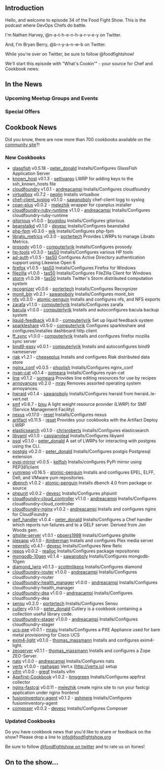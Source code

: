 Introduction
------------

Hello, and welcome to episode 34 of the Food Fight Show.  This is the podcast where DevOps Chefs do battle.

I'm Nathen Harvey, @n-a-t-h-e-n-h-a-r-v-e-y on Twitter.

And, I'm Bryan Berry, @b-r-y-a-n-w-b on Twitter.

While you're over on Twitter, be sure to follow @foodfightshow!

We'll start this episode with "What's Cookin'" - your source for Chef and Cookbook news.

In the News<a name="news"></a>
-----------

### Upcoming Meetup Groups and Events

###  Special Offers


Cookbook News<a name="cookbooks"></a>
-------------
Did you know, there are now more than 700 cookbooks available on the [community site](http://community.opscode.com)?!

### New Cookbooks
* [glassfish](http://community.opscode.com/cookbooks/glassfish) v0.5.18 - [peter_donald](http://community.opscode.com/users/peter_donald)
Installs/Configures GlassFish Application Server
* [known_host](http://community.opscode.com/cookbooks/known_host) v0.1.3 - [sethvargo](http://community.opscode.com/users/sethvargo)
LWRP for adding keys to the ssh_known_hosts file
* [cloudfoundry](http://community.opscode.com/cookbooks/cloudfoundry) v1.0.1 - [andreacampi](http://community.opscode.com/users/andreacampi)
Installs/Configures cloudfoundry
* [virtualbox](http://community.opscode.com/cookbooks/virtualbox) v0.7.2 - [peplin](http://community.opscode.com/users/peplin)
Installs virtualbox
* [chef-client_syslog](http://community.opscode.com/cookbooks/chef-client_syslog) v0.1.0 - [sawanoboly](http://community.opscode.com/users/sawanoboly)
chef-client logg to syslog
* [cpan-plus](http://community.opscode.com/cookbooks/cpan-plus) v0.0.2 - [melezhik](http://community.opscode.com/users/melezhik)
wrapper for cpanplus installer
* [cloudfoundry-ruby-runtime](http://community.opscode.com/cookbooks/cloudfoundry-ruby-runtime) v1.1.0 - [andreacampi](http://community.opscode.com/users/andreacampi)
Installs/Configures cloudfoundry-ruby-runtime
* [gitorious](http://community.opscode.com/cookbooks/gitorious) v1.0.0 - [brugidou](http://community.opscode.com/users/brugidou)
Installs/Configures gitorious
* [beanstalkd](http://community.opscode.com/cookbooks/beanstalkd) v0.1.0 - [devesc](http://community.opscode.com/users/devesc)
Installs/Configures beanstalkd
* [php-fpm](http://community.opscode.com/cookbooks/php-fpm) v0.3.0 - [wik](http://community.opscode.com/users/wik)
Installs/Configures php-fpm
* [librato_metrics](http://community.opscode.com/cookbooks/librato_metrics) v0.3.0 - [portertech](http://community.opscode.com/users/portertech)
Provides LWRPs to manage Librato Metrics.
* [prosody](http://community.opscode.com/cookbooks/prosody) v0.1.0 - [computerlyrik](http://community.opscode.com/users/computerlyrik)
Installs/Configures prosody
* [hp-tools](http://community.opscode.com/cookbooks/hp-tools) v0.3.0 - [tas50](http://community.opscode.com/users/tas50)
Installs/Configures various HP tools
* [ad-auth](http://community.opscode.com/cookbooks/ad-auth) v1.0.5 - [tas50](http://community.opscode.com/users/tas50)
Configures Active Directory authentication support using Likewise Open 6
* [firefox](http://community.opscode.com/cookbooks/firefox) v1.0.5 - [tas50](http://community.opscode.com/users/tas50)
Installs/Configures Firefox for Windows
* [filezilla](http://community.opscode.com/cookbooks/filezilla) v1.0.0 - [tas50](http://community.opscode.com/users/tas50)
Installs/Configures FileZilla Client for Windows
* [storm](http://community.opscode.com/cookbooks/storm) v1.0.28 - [tas50](http://community.opscode.com/users/tas50)
Installs Twitter's Storm distributed computation system
* [recognizer](http://community.opscode.com/cookbooks/recognizer) v0.0.6 - [portertech](http://community.opscode.com/users/portertech)
Installs/Configures Recognizer
* [monit_bin](http://community.opscode.com/cookbooks/monit_bin) v0.2.1 - [sawanoboly](http://community.opscode.com/users/sawanoboly)
Installs/Configures monit_bin
* [nfs](http://community.opscode.com/cookbooks/nfs) v0.3.0 - [atomic-penguin](http://community.opscode.com/users/atomic-penguin)
Installs and configures nfs, and NFS exports
* [zarafa](http://community.opscode.com/cookbooks/zarafa) v1.1.0 - [computerlyrik](http://community.opscode.com/users/computerlyrik)
Installs/Configures zarafa
* [bacula](http://community.opscode.com/cookbooks/bacula) v1.0.0 - [computerlyrik](http://community.opscode.com/users/computerlyrik)
Installs and autoconfigures bacula backup system
* [liquid-feedback](http://community.opscode.com/cookbooks/liquid-feedback) v0.8.0 - [computerlyrik](http://community.opscode.com/users/computerlyrik)
Set up liquid feedback system
* [sparkleshare](http://community.opscode.com/cookbooks/sparkleshare) v0.5.0 - [computerlyrik](http://community.opscode.com/users/computerlyrik)
Configures sparkleshare and configures/installes dashboard http client
* [ff_sync](http://community.opscode.com/cookbooks/ff_sync) v1.0.0 - [computerlyrik](http://community.opscode.com/users/computerlyrik)
Installs and configures firefox mozilla sync server
* [bind9-easy](http://community.opscode.com/cookbooks/bind9-easy) v0.0.1 - [computerlyrik](http://community.opscode.com/users/computerlyrik)
Installs and autoconfigures bind9 nameserver
* [riak](http://community.opscode.com/cookbooks/riak) v1.2.1 - [cheeseplus](http://community.opscode.com/users/cheeseplus)
Installs and configures Riak distributed data store
* [nginx_conf](http://community.opscode.com/cookbooks/nginx_conf) v0.0.5 - [phoolish](http://community.opscode.com/users/phoolish)
Installs/Configures nginx_conf
* [nyan-cat](http://community.opscode.com/cookbooks/nyan-cat) v0.1.4 - [someara](http://community.opscode.com/users/someara)
Installs/Configures nyan-cat
* [line](http://community.opscode.com/cookbooks/line) v0.1.2 - [someara](http://community.opscode.com/users/someara)
Provides line editing resources for use by recipes
* [annoyances](http://community.opscode.com/cookbooks/annoyances) v0.2.0 - [mray](http://community.opscode.com/users/mray)
Removes assorted operating system annoyances.
* [hwraid](http://community.opscode.com/cookbooks/hwraid) v0.1.4 - [sawanoboly](http://community.opscode.com/users/sawanoboly)
Installs/Configures hwraid from hwraid..le-vert.net
* [smf](http://community.opscode.com/cookbooks/smf) v0.6.7 - [bixu](http://community.opscode.com/users/bixu)
A light weight resource provider (LWRP) for SMF (Service Management Facility)
* [nexus](http://community.opscode.com/cookbooks/nexus) v0.17.0 - [reset](http://community.opscode.com/users/reset)
Installs/Configures nexus
* [artifact](http://community.opscode.com/cookbooks/artifact) v0.11.5 - [reset](http://community.opscode.com/users/reset)
Provides your cookbooks with the Artifact Deploy LWRP
* [elasticsearch](http://community.opscode.com/cookbooks/elasticsearch) v0.1.0 - [chrisroberts](http://community.opscode.com/users/chrisroberts)
Installs/Configures elasticsearch
* [libyaml](http://community.opscode.com/cookbooks/libyaml) v0.1.0 - [cassianoleal](http://community.opscode.com/users/cassianoleal)
Installs/Configures libyaml
* [psql](http://community.opscode.com/cookbooks/psql) v0.1.0 - [peter_donald](http://community.opscode.com/users/peter_donald)
A set of LWRPs for interacting with postgres using the CLI.
* [postgis](http://community.opscode.com/cookbooks/postgis) v0.2.0 - [peter_donald](http://community.opscode.com/users/peter_donald)
Installs/Configures postgis Postgresql extension
* [pypi-mirror](http://community.opscode.com/cookbooks/pypi-mirror) v0.0.5 - [kelfish](http://community.opscode.com/users/kelfish)
Installs/configures PyPi mirror using PEP381client
* [yumrepo](http://community.opscode.com/cookbooks/yumrepo) v0.16.5 - [atomic-penguin](http://community.opscode.com/users/atomic-penguin)
Installs and configures EPEL, ELFF, Dell, and VMware yum repositories.
* [dbench](http://community.opscode.com/cookbooks/dbench) v1.0.2 - [atomic-penguin](http://community.opscode.com/users/atomic-penguin)
Installs dbench 4.0 from package or source
* [phpunit](http://community.opscode.com/cookbooks/phpunit) v0.0.2 - [devesc](http://community.opscode.com/users/devesc)
Installs/Configures phpunit
* [cloudfoundry-cloud_controller](http://community.opscode.com/cookbooks/cloudfoundry-cloud_controller) v1.1.0 - [andreacampi](http://community.opscode.com/users/andreacampi)
Installs/Configures cloudfoundry-cloud_controller
* [cloudfoundry-nginx](http://community.opscode.com/cookbooks/cloudfoundry-nginx) v1.0.2 - [andreacampi](http://community.opscode.com/users/andreacampi)
Installs and configures nginx for CloudFoundry
* [gelf_handler](http://community.opscode.com/cookbooks/gelf_handler) v1.0.4 - [peter_donald](http://community.opscode.com/users/peter_donald)
Installs/Configures a Chef handler which reports run failures and to a GELF server. Derived from Jon Woods gem.
* [gitolite-server](http://community.opscode.com/cookbooks/gitolite-server) v1.0.1 - [pboers1988](http://community.opscode.com/users/pboers1988)
Installs/Configures gitolite
* [plexapp](http://community.opscode.com/cookbooks/plexapp) v0.1.0 - [jtimberman](http://community.opscode.com/users/jtimberman)
Installs and configures Plex media server
* [newrelic](http://community.opscode.com/cookbooks/newrelic) v0.4.1 - [devesc](http://community.opscode.com/users/devesc)
Installs/Configures New Relic
* [repos](http://community.opscode.com/cookbooks/repos) v0.0.2 - [realloc](http://community.opscode.com/users/realloc)
Installs/Configures package repositories
* [mongodb-10gen](http://community.opscode.com/cookbooks/mongodb-10gen) v0.1.4 - [sawanoboly](http://community.opscode.com/users/sawanoboly)
Installs/Configures mongodb-10gen
* [diamond_lwrp](http://community.opscode.com/cookbooks/diamond_lwrp) v0.1.3 - [scottmlikens](http://community.opscode.com/users/scottmlikens)
Installs/Configures diamond
* [cloudfoundry-router](http://community.opscode.com/cookbooks/cloudfoundry-router) v1.0.0 - [andreacampi](http://community.opscode.com/users/andreacampi)
Installs/Configures cloudfoundry-router
* [cloudfoundry-health_manager](http://community.opscode.com/cookbooks/cloudfoundry-health_manager) v1.0.0 - [andreacampi](http://community.opscode.com/users/andreacampi)
Installs/Configures cloudfoundry-health_manager
* [cloudfoundry-dea](http://community.opscode.com/cookbooks/cloudfoundry-dea) v1.0.0 - [andreacampi](http://community.opscode.com/users/andreacampi)
Installs/Configures cloudfoundry-dea
* [sensu](http://community.opscode.com/cookbooks/sensu) v0.2.0 - [portertech](http://community.opscode.com/users/portertech)
Installs/Configures Sensu
* [cutlery](http://community.opscode.com/cookbooks/cutlery) v0.1.0 - [peter_donald](http://community.opscode.com/users/peter_donald)
Cutlery is a cookbook containing a collection useful library code.
* [cloudfoundry-stager](http://community.opscode.com/cookbooks/cloudfoundry-stager) v1.0.0 - [andreacampi](http://community.opscode.com/users/andreacampi)
Installs/Configures cloudfoundry-stager
* [ucs-pxe](http://community.opscode.com/cookbooks/ucs-pxe) v0.0.1 - [mraju](http://community.opscode.com/users/mraju)
Installs/Configures a PXE Appliance used for bare metal provisioning for Cisco UCS
* [exim4-light](http://community.opscode.com/cookbooks/exim4-light) v0.1.0 - [thomas_massmann](http://community.opscode.com/users/thomas_massmann)
Installs and configures exim4-light.
* [zeoserver](http://community.opscode.com/cookbooks/zeoserver) v0.1.1 - [thomas_massmann](http://community.opscode.com/users/thomas_massmann)
Installs and configures a Zope ZEO-Server.
* [nats](http://community.opscode.com/cookbooks/nats) v1.0.0 - [andreacampi](http://community.opscode.com/users/andreacampi)
Installs/Configures nats
* [vertx](http://community.opscode.com/cookbooks/vertx) v1.0.0 - [rgahagan](http://community.opscode.com/users/rgahagan)
Vert.x (http://vertx.io) setup
* [vifm](http://community.opscode.com/cookbooks/vifm) v1.0.0 - [gregf](http://community.opscode.com/users/gregf)
Installs vifm
* [Appfirst-Cookbook](http://community.opscode.com/cookbooks/Appfirst-Cookbook) v1.0.2 - [timsgreen](http://community.opscode.com/users/timsgreen)
Installs/Configures appfirst collector
* [nginx-fastcgi](http://community.opscode.com/cookbooks/nginx-fastcgi) v0.0.11 - [melezhik](http://community.opscode.com/users/melezhik)
create nginx site to run your fastcgi application under nginx frontend
* [fusioninventory-agent](http://community.opscode.com/cookbooks/fusioninventory-agent) v0.1.2 - [ashmere](http://community.opscode.com/users/ashmere)
Installs/Configures fusioninventory-agent
* [composer](http://community.opscode.com/cookbooks/composer) v0.0.2 - [devesc](http://community.opscode.com/users/devesc)
Installs/Configures Composer

### Updated Cookbooks

Do you have cookbook news that you'd like to share or feedback on the show?  Please drop a line to info@foodfightshow.org

Be sure to follow [@foodfightshow on twitter](http://twitter.com/foodfightshow) and to rate us on itunes!

On to the show...
----------------
